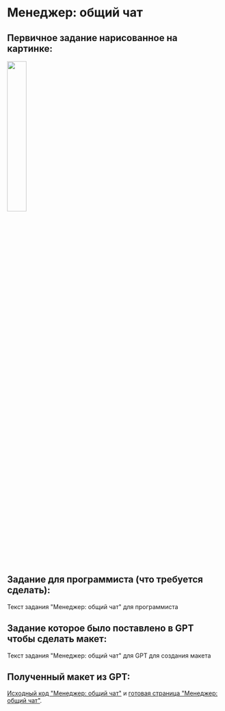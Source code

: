 # Менеджер: общий чат

## Первичное задание нарисованное на картинке:
<p >
    <img src="/wiki/manager-chat.jpg" width="30%">
</p>

## Задание для программиста (что требуется сделать):

Текст задания "Менеджер: общий чат" для программиста

## Задание которое было поставлено в GPT чтобы сделать макет:

Текст задания "Менеджер: общий чат" для GPT для создания макета

## Полученный макет из GPT:

[Исходный код "Менеджер: общий чат"](/wiki/pages/manager-chat.html) и <a href="https://htmlpreview.github.io?https://github.com/matveynator/restar/blob/main/wiki/pages/manager-chat.html">готовая страница "Менеджер: общий чат"</a>.
